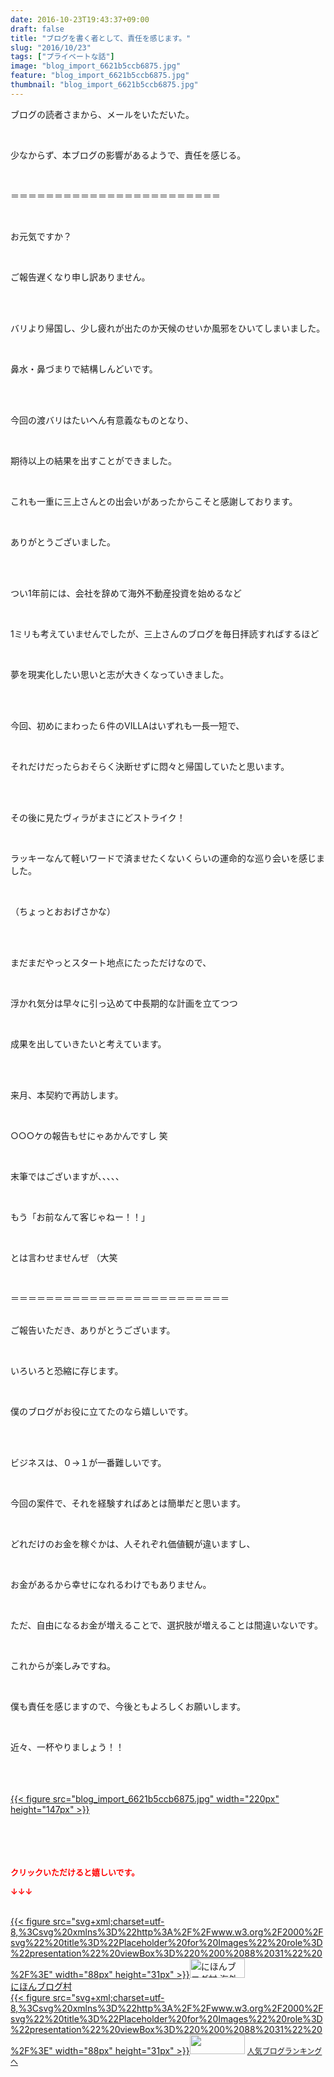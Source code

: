 ```yaml
---
date: 2016-10-23T19:43:37+09:00
draft: false
title: "ブログを書く者として、責任を感じます。"
slug: "2016/10/23"
tags: ["プライベートな話"]
image: "blog_import_6621b5ccb6875.jpg"
feature: "blog_import_6621b5ccb6875.jpg"
thumbnail: "blog_import_6621b5ccb6875.jpg"
---
```

<p>ブログの読者さまから、メールをいただいた。</p><br/><p>少なからず、本ブログの影響があるようで、責任を感じる。</p><br/><p>＝＝＝＝＝＝＝＝＝＝＝＝＝＝＝＝＝＝＝＝＝＝＝＝</p><br/><p>お元気ですか？</p><br/><p>ご報告遅くなり申し訳ありません。</p><br/><br/><p>バリより帰国し、少し疲れが出たのか天候のせいか風邪をひいてしまいました。</p><br/><p>鼻水・鼻づまりで結構しんどいです。</p><br/><br/><p>今回の渡バリはたいへん有意義なものとなり、</p><br/><p>期待以上の結果を出すことができました。</p><br/><p>これも一重に三上さんとの出会いがあったからこそと感謝しております。</p><br/><p>ありがとうございました。</p><br/><br/><p>つい1年前には、会社を辞めて海外不動産投資を始めるなど</p><br/><p>1ミリも考えていませんでしたが、三上さんのブログを毎日拝読すればするほど</p><br/><p>夢を現実化したい思いと志が大きくなっていきました。</p><br/><br/><p>今回、初めにまわった６件のVILLAはいずれも一長一短で、</p><br/><p>それだけだったらおそらく決断せずに悶々と帰国していたと思います。</p><br/><br/><p>その後に見たヴィラがまさにどストライク！</p><br/><p>ラッキーなんて軽いワードで済ませたくないくらいの運命的な巡り会いを感じました。</p><br/><p>（ちょっとおおげさかな）</p><br/><br/><p>まだまだやっとスタート地点にたっただけなので、</p><br/><p>浮かれ気分は早々に引っ込めて中長期的な計画を立てつつ</p><br/><p>成果を出していきたいと考えています。</p><br/><br/><p>来月、本契約で再訪します。</p><br/><p>○○○ケの報告もせにゃあかんですし 笑</p><br/><p>末筆ではございますが、、、、、</p><br/><p>もう「お前なんて客じゃねー！！」</p><br/><p>とは言わせませんぜ （大笑</p><br/><p>＝＝＝＝＝＝＝＝＝＝＝＝＝＝＝＝＝＝＝＝＝＝＝＝＝</p><p><br/>ご報告いただき、ありがとうございます。</p><br/><p>いろいろと恐縮に存じます。</p><br/><p>僕のブログがお役に立てたのなら嬉しいです。</p><br/><p><br/>ビジネスは、０→１が一番難しいです。</p><br/><p>今回の案件で、それを経験すればあとは簡単だと思います。</p><br/><p>どれだけのお金を稼ぐかは、人それぞれ価値観が違いますし、</p><br/><p>お金があるから幸せになれるわけでもありません。</p><p><br/></p><p>ただ、自由になるお金が増えることで、選択肢が増えることは間違いないです。</p><br/><p>これからが楽しみですね。</p><br/><p>僕も責任を感じますので、今後ともよろしくお願いします。</p><br/><p>近々、一杯やりましょう！！</p><br/><br/><br/><a href="blog_import_6621b5cdcb9e1.jpg">{{< figure src="blog_import_6621b5ccb6875.jpg" width="220px" height="147px" >}}</a><br/><br/><br/><br/><br/><p><font color="#ff0000" size="2"><strong>クリックいただけると嬉しいです。<br/></strong></font></p><p><font color="#ff0000" size="2"><strong>↓↓↓</strong></font></p><p><br/><a href="ranking.html?p_cid=01260127" target="_blank">{{< figure src="svg+xml;charset=utf-8,%3Csvg%20xmlns%3D%22http%3A%2F%2Fwww.w3.org%2F2000%2Fsvg%22%20title%3D%22Placeholder%20for%20Images%22%20role%3D%22presentation%22%20viewBox%3D%220%200%2088%2031%22%20%2F%3E" width="88px" height="31px" >}}<noscript><img border="0" alt="にほんブログ村 海外生活ブログ バリ島情報へ" src="https://img-proxy.blog-video.jp/images?url=http%3A%2F%2Foverseas.blogmura.com%2Fbali%2Fimg%2Fbali88_31.gif" width="88" height="31"></noscript></a><br/><a href="ranking.html?p_cid=01260127" target="_blank">にほんブログ村</a> <br/><a title="人気ブログランキングへ" href="link.php?1804582">{{< figure src="svg+xml;charset=utf-8,%3Csvg%20xmlns%3D%22http%3A%2F%2Fwww.w3.org%2F2000%2Fsvg%22%20title%3D%22Placeholder%20for%20Images%22%20role%3D%22presentation%22%20viewBox%3D%220%200%2088%2031%22%20%2F%3E" width="88px" height="31px" >}}<noscript><img border="0" src="https://blog.with2.net/img/banner/banner_22.gif" width="88" height="31"></noscript></a> <a style="FONT-SIZE: 12px" href="link.php?1804582">人気ブログランキングへ</a> </p>

